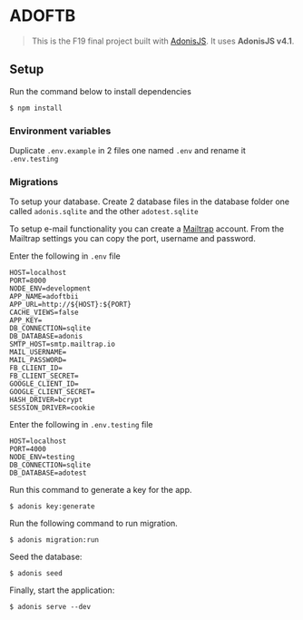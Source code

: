 # ADOFTB

> This is the F19 final project built with [AdonisJS](https://adonisjs.com/). It uses **AdonisJS v4.1**.

## Setup

Run the command below to install dependencies

```
$ npm install
```

### Environment variables

Duplicate `.env.example` in 2 files one named `.env` and rename it `.env.testing`

### Migrations

To setup your database. Create 2 database files in the database folder one called `adonis.sqlite` and the other `adotest.sqlite`

To setup e-mail functionality you can create a [Mailtrap](https://mailtrap.io/) account. From the Mailtrap settings you can copy the port, username and password.

Enter the following in `.env` file

```
HOST=localhost
PORT=8000
NODE_ENV=development
APP_NAME=adoftbii
APP_URL=http://${HOST}:${PORT}
CACHE_VIEWS=false
APP_KEY=
DB_CONNECTION=sqlite
DB_DATABASE=adonis
SMTP_HOST=smtp.mailtrap.io
MAIL_USERNAME=
MAIL_PASSWORD=
FB_CLIENT_ID=
FB_CLIENT_SECRET=
GOOGLE_CLIENT_ID=
GOOGLE_CLIENT_SECRET=
HASH_DRIVER=bcrypt
SESSION_DRIVER=cookie
```

Enter the following in `.env.testing` file

```
HOST=localhost
PORT=4000
NODE_ENV=testing
DB_CONNECTION=sqlite
DB_DATABASE=adotest
```

Run this command to generate a key for the app.

```
$ adonis key:generate
```

Run the following command to run migration.

```
$ adonis migration:run
```

Seed the database:

```
$ adonis seed
```

Finally, start the application:

```
$ adonis serve --dev
```
